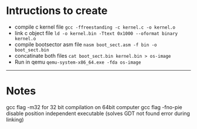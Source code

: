 # Intructions to create
- compile c kernel file ```gcc -ffreestanding -c kernel.c -o kernel.o```
- link c object file ```ld -o kernel.bin -Ttext 0x1000 --oformat binary kernel.o```
- compile bootsector asm file ```nasm boot_sect.asm -f bin -o boot_sect.bin```
- concatinate both files ```cat boot_sect.bin kernel.bin > os-image```
- Run in qemu ```qemu-system-x86_64.exe -fda os-image```

---
# Notes
gcc flag -m32 for 32 bit compilation on 64bit computer
gcc flag -fno-pie disable position independent executable (solves GDT not found error during linking)